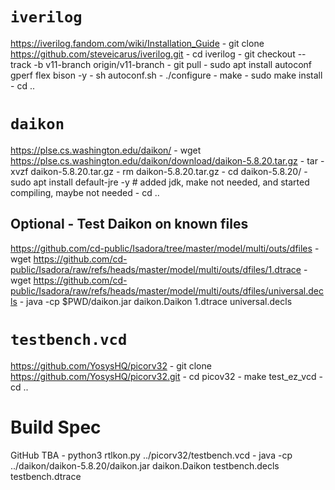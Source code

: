 # `iverilog`

https://iverilog.fandom.com/wiki/Installation_Guide
    - git clone https://github.com/steveicarus/iverilog.git
    - cd iverilog
    - git checkout --track -b v11-branch origin/v11-branch
    - git pull
    - sudo apt install autoconf gperf flex bison -y
    - sh autoconf.sh
    - ./configure
    - make
    - sudo make install
    - cd ..

# `daikon`

https://plse.cs.washington.edu/daikon/
    - wget https://plse.cs.washington.edu/daikon/download/daikon-5.8.20.tar.gz
    - tar -xvzf daikon-5.8.20.tar.gz
    - rm daikon-5.8.20.tar.gz
    - cd daikon-5.8.20/
    - sudo apt install default-jre -y # added jdk, make not needed, and started compiling, maybe not needed
    - cd ..

## Optional -  Test Daikon on known files

https://github.com/cd-public/Isadora/tree/master/model/multi/outs/dfiles
    - wget https://github.com/cd-public/Isadora/raw/refs/heads/master/model/multi/outs/dfiles/1.dtrace
    - wget https://github.com/cd-public/Isadora/raw/refs/heads/master/model/multi/outs/dfiles/universal.decls
    - java -cp $PWD/daikon.jar daikon.Daikon 1.dtrace universal.decls

# `testbench.vcd`

https://github.com/YosysHQ/picorv32
    - git clone https://github.com/YosysHQ/picorv32.git
    - cd picov32
    - make test_ez_vcd
    - cd ..

# Build Spec

GitHub TBA
    - python3 rtlkon.py ../picorv32/testbench.vcd
    - java -cp ../daikon/daikon-5.8.20/daikon.jar daikon.Daikon testbench.decls testbench.dtrace
